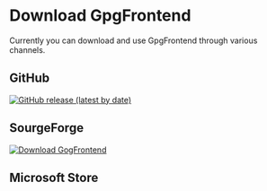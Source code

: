 # Download GpgFrontend

Currently you can download and use GpgFrontend through various channels.

## GitHub

[![GitHub release (latest by date)](https://img.shields.io/github/downloads/saturneric/GpgFrontend/latest/total?style=for-the-badge)](https://github.com/saturneric/GpgFrontend/releases/latest)

## SourgeForge

[![Download GogFrontend](https://a.fsdn.com/con/app/sf-download-button)](https://sourceforge.net/projects/gogfrontend/files/latest/download)

## Microsoft Store

<ms-store-badge productid="9NH716MQK2B5" size="small"></ms-store-badge>